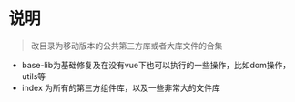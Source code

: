# 说明
> 改目录为移动版本的公共第三方库或者大库文件的合集
- base-lib为基础修复及在没有vue下也可以执行的一些操作，比如dom操作，utils等
- index 为所有的第三方组件库，以及一些非常大的文件库
